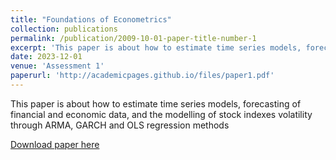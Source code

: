 ```yaml
---
title: "Foundations of Econometrics"
collection: publications
permalink: /publication/2009-10-01-paper-title-number-1
excerpt: 'This paper is about how to estimate time series models, forecasting of financial and economic data, and the modelling of stock indexes volatility through ARMA, GARCH and OLS regression methods'
date: 2023-12-01
venue: 'Assessment 1'
paperurl: 'http://academicpages.github.io/files/paper1.pdf'
---
```

This paper is about how to estimate time series models, forecasting of financial and economic data, and the modelling of stock indexes volatility through ARMA, GARCH and OLS regression methods

[Download paper here](http://academicpages.github.io/files/paper1.pdf)

